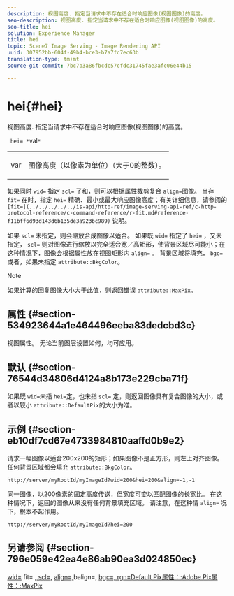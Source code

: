 ```yaml
---
description: 视图高度. 指定当请求中不存在适合时响应图像(视图图像)的高度。
seo-description: 视图高度. 指定当请求中不存在适合时响应图像(视图图像)的高度。
seo-title: hei
solution: Experience Manager
title: hei
topic: Scene7 Image Serving - Image Rendering API
uuid: 307952bb-604f-49b4-bce3-b7a7fc7ec63b
translation-type: tm+mt
source-git-commit: 7bc7b3a86fbcdc57cfdc31745fae3afc06e44b15

---
```



# hei{#hei}

视图高度. 指定当请求中不存在适合时响应图像(视图图像)的高度。

` hei= *`val`*`

<table id="simpletable_1A36827B6E6647888A4E6E868975D716"> 
 <tr class="strow"> 
  <td class="stentry"> <p> <span class="codeph"> <span class="varname"> var </span></span> </p> </td> 
  <td class="stentry"> <p>图像高度（以像素为单位）（大于0的整数）。 </p> </td> 
 </tr> 
</table>

如果同时 `wid=` 指定 `scl=` 了和，则可以根据属性裁剪复合 `align=`图像。 当存 `fit=` 在时，指定 `hei=` 精确、最小或最大响应图像高度；有关详细信息，请参阅的 ` [fit=](../../../../../is-api/http-ref/image-serving-api-ref/c-http-protocol-reference/c-command-reference/r-fit.md#reference-f11bff6d93d143d6b135de3a923bc989)` 说明。

如果 `scl=` 未指定，则会缩放合成图像以适合。 如果既 `wid=` 指定了 `hei=` ，又未指定， `scl=` 则对图像进行缩放以完全适合宽／高矩形，使背景区域尽可能小；在这种情况下，图像会根据属性放在视图矩形内 `align=` 。 背景区域将填充， `bgc=`或者，如果未指定 `attribute::BkgColor`。

>[!NOTE]
>
>如果计算的回复图像大小大于此值，则返回错误 `attribute::MaxPix`。

## 属性 {#section-534923644a1e464496eeba83dedcbd3c}

视图属性。 无论当前图层设置如何，均可应用。

## 默认 {#section-76544d34806d4124a8b173e229cba71f}

如果既 `wid=`未指 `hei=`定，也未指 `scl=` 定，则返回图像具有复合图像的大小，或者以较小 `attribute::DefaultPix`的大小为准。

## 示例 {#section-eb10df7cd67e4733984810aaffd0b9e2}

请求一幅图像以适合200x200的矩形；如果图像不是正方形，则左上对齐图像。 任何背景区域都会填充 `attribute::BkgColor`。

`http://server/myRootId/myImageId?wid=200&hei=200&align=-1,-1`

同一图像，以200像素的固定高度传送，但宽度可变以匹配图像的长宽比。 在这种情况下，返回的图像从来没有任何背景填充区域。 请注意，在这种情 `align=` 况下，根本不起作用。

`http://server/myRootId/myImageId?hei=200`

## 另请参阅 {#section-796e059e42ea4e86ab90ea3d024850ec}

[wid=](../../../../../is-api/http-ref/image-serving-api-ref/c-http-protocol-reference/c-command-reference/r-is-http-wid.md#reference-bfeadcb67bf4485f851eb21345527e47) fit= [, scl=](../../../../../is-api/http-ref/image-serving-api-ref/c-http-protocol-reference/c-command-reference/r-fit.md#reference-f11bff6d93d143d6b135de3a923bc989), [align=,](../../../../../is-api/http-ref/image-serving-api-ref/c-http-protocol-reference/c-command-reference/r-scl.md#reference-b2a74e493d0d407e98fe350551ba3fcc)balign=, [](../../../../../is-api/http-ref/image-serving-api-ref/c-http-protocol-reference/c-command-reference/r-align.md#reference-b7d6b87c75124d78884f916dd6544bc7)[](../../../../../is-api/http-ref/image-serving-api-ref/c-http-protocol-reference/c-command-reference/r-bgc.md#reference-53376175f617446fbe5c69120f834b88)[](../../../../../is-api/http-ref/image-serving-api-ref/c-http-protocol-reference/c-command-reference/r-rgn.md#reference-daa9b80e0d8c4b1aa67d116b578d592f)[](../../../../../is-api/image-catalog/image-serving-api-ref/c-image-catalog-reference/c-attributes-reference/r-defaultpix.md#reference-996b2c22b30f4fd9b970c84063306df1)[bgc=, rgn=Default Pix属性：:Adobe Pix属性：:MaxPix](../../../../../is-api/image-catalog/image-serving-api-ref/c-image-catalog-reference/c-attributes-reference/r-maxpix.md#reference-e167d396ac794079ba8b5e6eb16eeda5)
